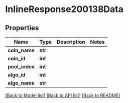 # InlineResponse200138Data

## Properties
Name | Type | Description | Notes
------------ | ------------- | ------------- | -------------
**coin_name** | **str** |  | 
**coin_id** | **int** |  | 
**pool_index** | **int** |  | 
**algo_id** | **int** |  | 
**algo_name** | **str** |  | 

[[Back to Model list]](../README.md#documentation-for-models) [[Back to API list]](../README.md#documentation-for-api-endpoints) [[Back to README]](../README.md)

